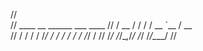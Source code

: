 //                                
//     ____  __  ______ ___  ____ 
//    / __ \/ / / / __ `__ \/ __ \
//   / / / / /_/ / / / / / / /_/ /
//  /_/ /_/\__,_/_/ /_/ /_/\____/ 
//                                

